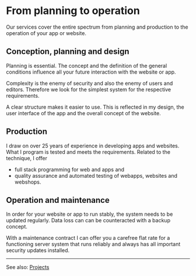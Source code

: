 # From planning to operation

Our services cover the entire spectrum from planning and production to the operation of your app or website.

## Conception, planning and design

Planning is essential. The concept and the definition of the general conditions influence all your future interaction
with the website or app.

Complexity is the enemy of security and also the enemy of users and editors. Therefore we look for the simplest
system for the respective requirements.

A clear structure makes it easier to use. This is reflected in my design, the user interface of the app and the overall
concept of the website.

## Production

I draw on over 25 years of experience in developing apps and websites. What I program is tested and
meets the requirements. Related to the technique, I offer

- full stack programming for web and apps and
- quality assurance and automated testing of webapps, websites and webshops.

## Operation and maintenance

In order for your website or app to run stably, the system needs to be updated regularly. Data loss can
can be counteracted with a backup concept. 

With a maintenance contract I can offer you a carefree flat rate for a functioning
server system that runs reliably and always has all important security updates installed.

---

See also: [Projects](works)